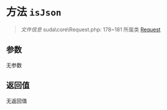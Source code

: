 # 方法 `isJson`

> *文件信息* suda\core\Request.php: 178~181
> 所属类 [Request](../Request.md)




## 参数


无参数


## 返回值

无返回值
